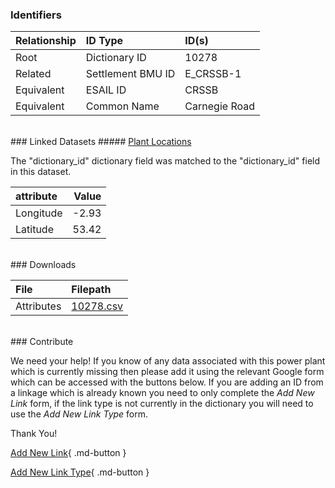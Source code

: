 ### Identifiers

| Relationship   | ID Type           | ID(s)         |
|:---------------|:------------------|:--------------|
| Root           | Dictionary ID     | 10278         |
| Related        | Settlement BMU ID | E_CRSSB-1     |
| Equivalent     | ESAIL ID          | CRSSB         |
| Equivalent     | Common Name       | Carnegie Road |

<br>
### Linked Datasets
##### <a href="https://osuked.github.io/Power-Station-Dictionary/datasets/plant-locations">Plant Locations</a>



The "dictionary_id" dictionary field was matched to the "dictionary_id" field in this dataset.

| attribute   |   Value |
|:------------|--------:|
| Longitude   |   -2.93 |
| Latitude    |   53.42 |


<br>
### Downloads


| File       | Filepath                                                                              |
|:-----------|:--------------------------------------------------------------------------------------|
| Attributes | [10278.csv](https://osuked.github.io/Power-Station-Dictionary/object_attrs/10278.csv) |


<br>
### Contribute

We need your help! If you know of any data associated with this power plant which is currently missing then please add it using the relevant Google form which can be accessed with the buttons below.  If you are adding an ID from a linkage which is already known you need to only complete the *Add New Link* form, if the link type is not currently in the dictionary you will need to use the *Add New Link Type* form.

Thank You!

[Add New Link](https://docs.google.com/forms/d/e/1FAIpQLSc5jRsQ7NgiLLXbwo9PUdwTQyuqbRwThltG56-o6NVSe7E_nw/viewform?usp=pp_url&entry.251912331=10278){ .md-button }

[Add New Link Type](https://docs.google.com/forms/d/e/1FAIpQLSdQfLmfOR0Vw4Z7gDQAIhBbqIifd1RuSFPKmDQpROhOqjo7ew/viewform?usp=pp_url&entry.2141539628=10278){ .md-button }
